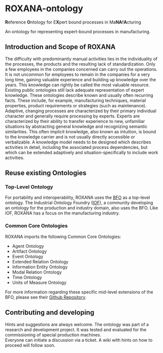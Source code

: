 # ROXANA-ontology  
**R**eference **O**ntology for E**X**pert bound processes in Ma**NA**f**A**cturing

An ontology for representing expert-bound processes in manufacturing. 

## Introduction and Scope of ROXANA
The difficulty with predominantly manual activities lies in the individuality of the processes, the products and the resulting lack of standardization. Only a few employees in the companies concerned can carry out the operations. It is not uncommon for employees to remain in the companies for a very long time, gaining valuable experience and building up knowledge over the years. This knowledge can rightly be called the most valuable resource. Existing public ontologies still lack adequate representation of expert knowledge. These ontologies describe known and usually often recurring facts. These include, for example, manufacturing techniques, material properties, product requirements or strategies (such as maintenance).  
Adaptive, changing processes are characterized by their primary individual character and generally require processing by experts. Experts are characterized by their ability to transfer experience to new, unfamiliar situations by abstracting general knowledge and recognizing semantic similarities. This often implicit knowledge, also known as intuition, is bound to the knowledge carrier and is not usually directly accessible or verbalizable. A knowledge model needs to be designed which describes activities in detail, including the associated process dependencies, but which can be extended adaptively and situation-specifically to include work activities.

## Reuse existing Ontologies
### Top-Level Ontology

For portability and interoperability, ROXANA uses the [BFO](https://basic-formal-ontology.org/) as a top-level ontology. The Industrial Ontology Foundry ([IOF](https://www.industrialontologies.org/)), a community developing an ontology for the production and industry domain, also uses the BFO. Like IOF, ROXANA has a focus on the manufacturing industry.

### Common Core Ontologies
ROXANA imports the following Common Core Ontologies:
- Agent Ontology
- Artifact Ontology
- Event Ontology
- Extended Relation Ontology
- Information Entity Ontology
- Modal Relation Ontology 
- Time Ontology
- Units of Measure Ontology

For more information regarding these specific mid-level extensions of the BFO, please see their [Github Repository](https://github.com/CommonCoreOntology/CommonCoreOntologies). 

## Contributing and developing
Hints and suggestions are always welcome. The ontology was part of a research and development project. It was tested and evaluated for the commissioning of special production machines.  
Everyone can initiate a discussion via a ticket. A wiki with hints on how to proceed will follow soon. 
